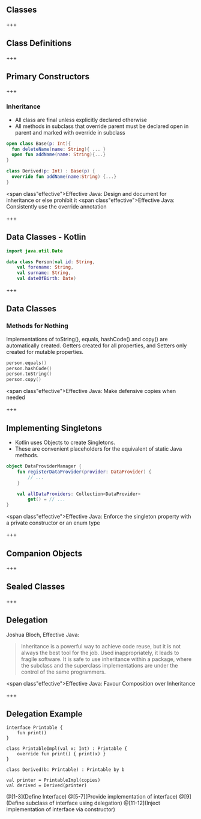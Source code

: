 ## Classes



+++
## Class Definitions


+++
## Primary Constructors



+++
### Inheritance
- All class are final unless explicitly declared otherwise
- All methods in subclass that override parent must be declared open in parent and marked with override in subclass

``` Kotlin
open class Base(p: Int){
  fun deleteName(name: String){ ... }
  open fun addName(name: String){...}
}

class Derived(p: Int) : Base(p) {
  override fun addName(name:String) {...}
}
```

<span class"effective">Effective Java: Design and document for inheritance or else prohibit it</span>
<span class"effective">Effective Java: Consistently use the override annotation</span>

+++
## Data Classes - Kotlin

``` Kotlin
import java.util.Date

data class Person(val id: String,
    val forename: String,
    val surname: String,
    val dateOfBirth: Date)
```

+++
## Data Classes
### Methods for Nothing
Implementations of toString(), equals, hashCode() and copy() are automatically created.
Getters created for all properties, and Setters only created for mutable properties.

``` Kotlin
person.equals()
person.hashCode()
person.toString()
person.copy()
```

<span class"effective">Effective Java: Make defensive copies when needed</span>

+++
## Implementing Singletons
- Kotlin uses Objects to create Singletons.
- These are convenient placeholders for the equivalent of static Java methods.

``` Kotlin
object DataProviderManager {
    fun registerDataProvider(provider: DataProvider) {
        // ...
    }

    val allDataProviders: Collection<DataProvider>
        get() = // ...
}
```

<span class"effective">Effective Java: Enforce the singleton property with a private constructor or an enum type</span>

+++
## Companion Objects


+++
## Sealed Classes


+++
## Delegation

Joshua Bloch, Effective Java:
>Inheritance is a powerful way to achieve code reuse, but it is not always the best tool for the job. Used inappropriately, it leads to fragile software. It is safe to use inheritance within a package, where the subclass and the superclass implementations are under the control of the same programmers.

<span class"effective">Effective Java: Favour Composition over Inheritance</span>



+++
## Delegation Example
```
interface Printable {
    fun print()
}

class PrintableImpl(val x: Int) : Printable {
    override fun print() { print(x) }
}

class Derived(b: Printable) : Printable by b

val printer = PrintableImpl(copies)
val derived = Derived(printer)
```
@[1-3](Define Interface)
@[5-7](Provide implementation of interface)
@[9](Define subclass of interface using delegation)
@[11-12](Inject implementation of interface via constructor)
